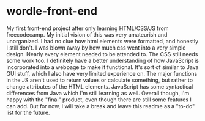 # wordle-front-end
My first front-end project after only learning HTML/CSS/JS from freecodecamp. My initial vision of this was very amateurish and unorganized. I had no clue how html elements were formatted, and honestly I still don't. I was blown away by how much css went into a very simple design. Nearly every element needed to be attended to. The CSS still needs some work too. I definitely have a better understanding of how JavaScript is incorporated into a webpage to make it functional. It's sort of similar to Java GUI stuff, which I also have very limited experience on. The major functions in the JS aren't used to return values or calculate something, but rather to change attributes of the HTML elements. JavaScript has some syntactical differences from Java which I'm still learning as well. Overall though, I'm happy with the "final" product, even though there are still some features I can add. But for now, I will take a break and leave this readme as a "to-do" list for the future.

